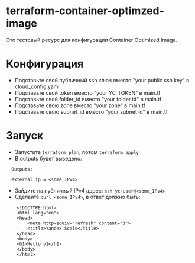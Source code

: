 # terraform-container-optimzed-image

Это тестовый ресурс для конфигурации Container Optimized Image.

# Конфигурация
* Подставьте свой публичный ssh ключ вместо "your public ssh key" в cloud_config.yaml
* Подставьте свой token вместо "your YC_TOKEN" в main.tf
* Подставьте свой folder_id вместо "your folder id" в main.tf
* Подставьте свою zone вместо "your zone" в main.tf
* Подставьте свою subnet_id вместо "your subnet id" в main.tf

# Запуск
* Запустите ```terraform plan```, потом ```terraform apply```
* В outputs будет выведено:
```
  Outputs:

  external_ip = <some_IPv4>
``` 
* Зайдите на публичный IPv4 адрес: ```ssh yc-user@<some_IPv4>```
* Сделайте ```curl <some_IPv4>```, в ответ должно быть:
```
    <!DOCTYPE html>
    <html lang="en">
    <head>
        <meta http-equiv="refresh" content="3">
        <title>Yandex.Scale</title>
    </head>
    <body>
    <h1>Hello v1</h1>
    </body>
    </html>
```
